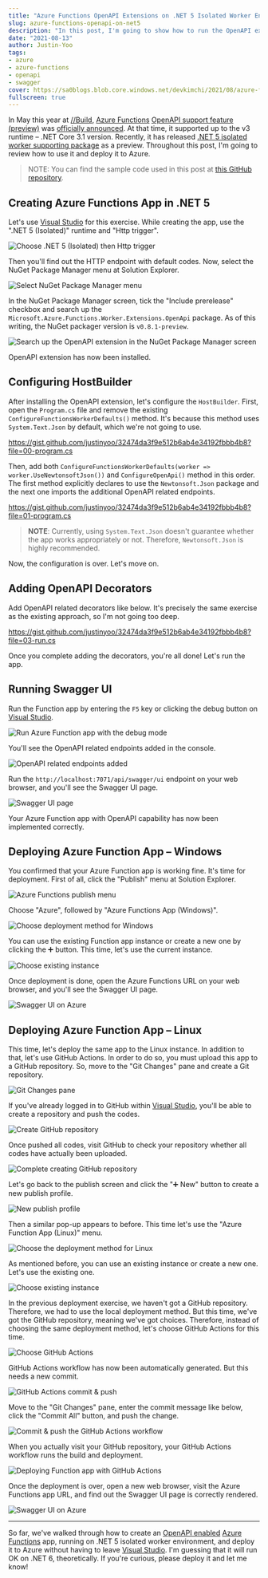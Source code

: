 ```yaml
---
title: "Azure Functions OpenAPI Extensions on .NET 5 Isolated Worker Environment"
slug: azure-functions-openapi-on-net5
description: "In this post, I'm going to show how to run the OpenAPI extension for Azure Functions on the .NET 5 isolated worker environment."
date: "2021-08-13"
author: Justin-Yoo
tags:
- azure
- azure-functions
- openapi
- swagger
cover: https://sa0blogs.blob.core.windows.net/devkimchi/2021/08/azure-functions-openapi-on-net5-00.png
fullscreen: true
---
```


In May this year at [//Build][build2021], [Azure Functions][az fncapp] [OpenAPI support feature (preview)][azfunc openapi] was [officially announced][build2021 openapi]. At that time, it supported up to the v3 runtime &ndash; .NET Core 3.1 version. Recently, it has released [.NET 5 isolated worker supporting package][azfunc openapi nuget] as a preview. Throughout this post, I'm going to review how to use it and deploy it to Azure.

> NOTE: You can find the sample code used in this post at [this GitHub repository][gh sample].


## Creating Azure Functions App in .NET 5 ##

Let's use [Visual Studio][vs] for this exercise. While creating the app, use the ".NET 5 (Isolated)" runtime and "Http trigger".

![Choose .NET 5 (Isolated) then Http trigger][image-01]

Then you'll find out the HTTP endpoint with default codes. Now, select the NuGet Package Manager menu at Solution Explorer.

![Select NuGet Package Manager menu][image-02]

In the NuGet Package Manager screen, tick the "Include prerelease" checkbox and search up the `Microsoft.Azure.Functions.Worker.Extensions.OpenApi` package. As of this writing, the NuGet packager version is `v0.8.1-preview`.

![Search up the OpenAPI extension in the NuGet Package Manager screen][image-03]

OpenAPI extension has now been installed.


## Configuring HostBuilder ##

After installing the OpenAPI extension, let's configure the `HostBuilder`. First, open the `Program.cs` file and remove the existing `ConfigureFunctionsWorkerDefaults()` method. It's because this method uses `System.Text.Json` by default, which we're not going to use.

https://gist.github.com/justinyoo/32474da3f9e512b6ab4e34192fbbb4b8?file=00-program.cs

Then, add both `ConfigureFunctionsWorkerDefaults(worker => worker.UseNewtonsoftJson())` and `ConfigureOpenApi()` method in this order. The first method explicitly declares to use the `Newtonsoft.Json` package and the next one imports the additional OpenAPI related endpoints.

https://gist.github.com/justinyoo/32474da3f9e512b6ab4e34192fbbb4b8?file=01-program.cs

> **NOTE**: Currently, using `System.Text.Json` doesn't guarantee whether the app works appropriately or not. Therefore, `Newtonsoft.Json` is highly recommended.

Now, the configuration is over. Let's move on.


## Adding OpenAPI Decorators ##

Add OpenAPI related decorators like below. It's precisely the same exercise as the existing approach, so I'm not going too deep.

https://gist.github.com/justinyoo/32474da3f9e512b6ab4e34192fbbb4b8?file=03-run.cs

Once you complete adding the decorators, you're all done! Let's run the app.


## Running Swagger UI ##

Run the Function app by entering the `F5` key or clicking the debug button on [Visual Studio][vs].

![Run Azure Function app with the debug mode][image-04]

You'll see the OpenAPI related endpoints added in the console.

![OpenAPI related endpoints added][image-05]

Run the `http://localhost:7071/api/swagger/ui` endpoint on your web browser, and you'll see the Swagger UI page.

![Swagger UI page][image-06]

Your Azure Function app with OpenAPI capability has now been implemented correctly.


## Deploying Azure Function App &ndash; Windows ##

You confirmed that your Azure Function app is working fine. It's time for deployment. First of all, click the "Publish" menu at Solution Explorer.

![Azure Functions publish menu][image-07]

Choose "Azure", followed by "Azure Functions App (Windows)".

![Choose deployment method for Windows][image-08]

You can use the existing Function app instance or create a new one by clicking the ➕ button. This time, let's use the current instance.

![Choose existing instance][image-09]

Once deployment is done, open the Azure Functions URL on your web browser, and you'll see the Swagger UI page.

![Swagger UI on Azure][image-10]


## Deploying Azure Function App &ndash; Linux ##

This time, let's deploy the same app to the Linux instance. In addition to that, let's use GitHub Actions. In order to do so, you must upload this app to a GitHub repository. So, move to the "Git Changes" pane and create a Git repository.

![Git Changes pane][image-11]

If you've already logged in to GitHub within [Visual Studio][vs], you'll be able to create a repository and push the codes.

![Create GitHub repository][image-12]

Once pushed all codes, visit GitHub to check your repository whether all codes have actually been uploaded.

![Complete creating GitHub repository][image-13]

Let's go back to the publish screen and click the "➕ New" button to create a new publish profile.

![New publish profile][image-14]

Then a similar pop-up appears to before. This time let's use the "Azure Function App (Linux)" menu.

![Choose the deployment method for Linux][image-15]

As mentioned before, you can use an existing instance or create a new one. Let's use the existing one.

![Choose existing instance][image-16]

In the previous deployment exercise, we haven't got a GitHub repository. Therefore, we had to use the local deployment method. But this time, we've got the GitHub repository, meaning we've got choices. Therefore, instead of choosing the same deployment method, let's choose GitHub Actions for this time.

![Choose GitHub Actions][image-17]

GitHub Actions workflow has now been automatically generated. But this needs a new commit.

![GitHub Actions commit & push][image-18]

Move to the "Git Changes" pane, enter the commit message like below, click the "Commit All" button, and push the change.

![Commit & push the GitHub Actions workflow][image-19]

When you actually visit your GitHub repository, your GitHub Actions workflow runs the build and deployment.

![Deploying Function app with GitHub Actions][image-20]

Once the deployment is over, open a new web browser, visit the Azure Functions app URL, and find out the Swagger UI page is correctly rendered.

![Swagger UI on Azure][image-21]

---

So far, we've walked through how to create an [OpenAPI enabled][azfunc openapi] [Azure Functions][az fncapp] app, running on .NET 5 isolated worker environment, and deploy it to Azure without having to leave [Visual Studio][vs]. I'm guessing that it will run OK on .NET 6, theoretically. If you're curious, please deploy it and let me know!


[image-01]: https://sa0blogs.blob.core.windows.net/devkimchi/2021/08/azure-functions-openapi-on-net5-01.png
[image-02]: https://sa0blogs.blob.core.windows.net/devkimchi/2021/08/azure-functions-openapi-on-net5-02.png
[image-03]: https://sa0blogs.blob.core.windows.net/devkimchi/2021/08/azure-functions-openapi-on-net5-03.png
[image-04]: https://sa0blogs.blob.core.windows.net/devkimchi/2021/08/azure-functions-openapi-on-net5-04.png
[image-05]: https://sa0blogs.blob.core.windows.net/devkimchi/2021/08/azure-functions-openapi-on-net5-05.png
[image-06]: https://sa0blogs.blob.core.windows.net/devkimchi/2021/08/azure-functions-openapi-on-net5-06.png
[image-07]: https://sa0blogs.blob.core.windows.net/devkimchi/2021/08/azure-functions-openapi-on-net5-07.png
[image-08]: https://sa0blogs.blob.core.windows.net/devkimchi/2021/08/azure-functions-openapi-on-net5-08.png
[image-09]: https://sa0blogs.blob.core.windows.net/devkimchi/2021/08/azure-functions-openapi-on-net5-09.png
[image-10]: https://sa0blogs.blob.core.windows.net/devkimchi/2021/08/azure-functions-openapi-on-net5-10.png
[image-11]: https://sa0blogs.blob.core.windows.net/devkimchi/2021/08/azure-functions-openapi-on-net5-11.png
[image-12]: https://sa0blogs.blob.core.windows.net/devkimchi/2021/08/azure-functions-openapi-on-net5-12.png
[image-13]: https://sa0blogs.blob.core.windows.net/devkimchi/2021/08/azure-functions-openapi-on-net5-13.png
[image-14]: https://sa0blogs.blob.core.windows.net/devkimchi/2021/08/azure-functions-openapi-on-net5-14.png
[image-15]: https://sa0blogs.blob.core.windows.net/devkimchi/2021/08/azure-functions-openapi-on-net5-15.png
[image-16]: https://sa0blogs.blob.core.windows.net/devkimchi/2021/08/azure-functions-openapi-on-net5-16.png
[image-17]: https://sa0blogs.blob.core.windows.net/devkimchi/2021/08/azure-functions-openapi-on-net5-17.png
[image-18]: https://sa0blogs.blob.core.windows.net/devkimchi/2021/08/azure-functions-openapi-on-net5-18.png
[image-19]: https://sa0blogs.blob.core.windows.net/devkimchi/2021/08/azure-functions-openapi-on-net5-19.png
[image-20]: https://sa0blogs.blob.core.windows.net/devkimchi/2021/08/azure-functions-openapi-on-net5-20.png
[image-21]: https://sa0blogs.blob.core.windows.net/devkimchi/2021/08/azure-functions-openapi-on-net5-21.png


[gh sample]: https://github.com/justinyoo/azfunc-openapi-dotnet

[build2021]: https://mybuild.microsoft.com/home?WT.mc_id=dotnet-38365-juyoo
[build2021 openapi]: https://techcommunity.microsoft.com/t5/apps-on-azure/create-and-publish-openapi-enabled-azure-functions-with-visual/ba-p/2381067?WT.mc_id=dotnet-38365-juyoo

[azfunc openapi]: https://github.com/Azure/azure-functions-openapi-extension
[azfunc openapi nuget]: https://github.com/Azure/azure-functions-openapi-extension/releases/tag/v0.8.1-preview

[az fncapp]: https://docs.microsoft.com/azure/azure-functions/functions-overview?WT.mc_id=dotnet-38365-juyoo

[vs]: https://visualstudio.microsoft.com/?WT.mc_id=dotnet-38365-juyoo

